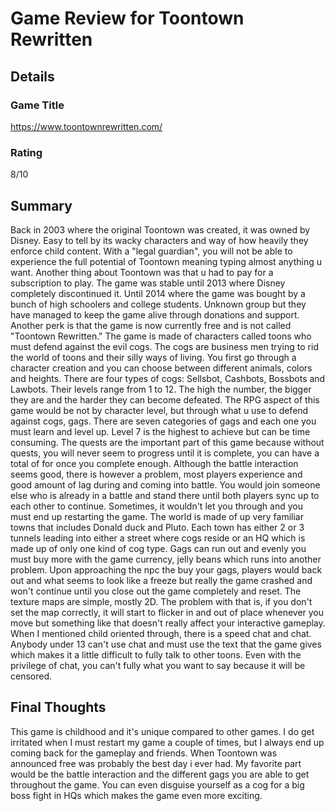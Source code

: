 # Game Review for Toontown Rewritten

## Details

### Game Title
https://www.toontownrewritten.com/

### Rating
8/10

## Summary
Back in 2003 where the original Toontown was created, it was owned by Disney. Easy to tell by its wacky characters and way of how heavily they enforce child content. With a "legal guardian", you will not be able to experience the full potential of Toontown meaning typing almost anything u want. Another thing about Toontown was that u had to pay for a subscription to play. The game was stable until 2013 where Disney completely discontinued it. Until 2014 where the game was bought by a bunch of high schoolers and college students. Unknown group but they have managed to keep the game alive through donations and support. Another perk is that the game is now currently free and is not called "Toontown Rewritten."
The game is made of characters called toons who must defend against the evil cogs. The cogs are business men trying to rid the world of toons and their silly ways of living. You first go through a character creation and you can choose between different animals, colors and heights. There are four types of cogs: Sellsbot, Cashbots, Bossbots and Lawbots. Their levels range from 1 to 12. The high the number, the bigger they are and the harder they can become defeated. The RPG aspect of this game would be not by character level, but through what u use to defend against cogs, gags. There are seven categories of gags and each one you must learn and level up. Level 7 is the highest to achieve but can be time consuming. The quests are the important part of this game because without quests, you will never seem to progress until it is complete, you can have a total of for once you complete enough.
Although the battle interaction seems good, there is however a problem, most players experience and good amount of lag during and coming into battle. You would join someone else who is already in a battle and stand there until both players sync up to each other to continue. Sometimes, it wouldn't let you through and you must end up restarting the game. The world is made of up very familiar towns that includes Donald duck and Pluto. Each town has either 2 or 3 tunnels leading into either a street where cogs reside or an HQ which is made up of only one kind of cog type. Gags can run out and evenly you must buy more with the game currency, jelly beans which runs into another problem. Upon approaching the npc the buy your gags, players would back out and what seems to look like a freeze but really the game crashed and won't continue until you close out the game completely and reset.
The texture maps are simple, mostly 2D. The problem with that is, if you don't set the map correctly, it will start to flicker in and out of place whenever you move but something like that doesn't really affect your interactive gameplay. When I mentioned child oriented through, there is a speed chat and chat. Anybody under 13 can't use chat and must use the text that the game gives which makes it a little difficult to fully talk to other toons. Even with the privilege of chat, you can't fully what you want to say because it will be censored. 

## Final Thoughts
This game is childhood and it's unique compared to other games. I do get irritated when I must restart my game a couple of times, but I always end up coming back for the gameplay and friends. When Toontown was announced free was probably the best day i ever had. My favorite part would be the battle interaction and the different gags you are able to get throughout the game. You can even disguise yourself as a cog for a big boss fight in HQs which makes the game even more exciting.
